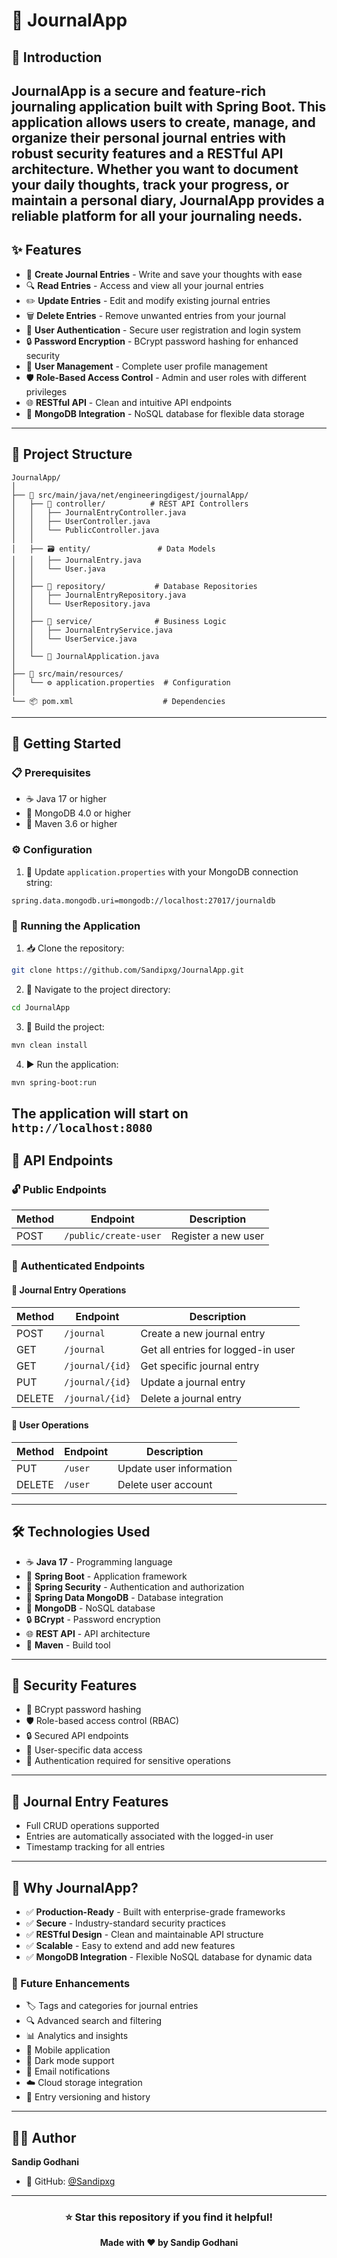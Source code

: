 # 📔 JournalApp
## 📖 Introduction
JournalApp is a secure and feature-rich journaling application built with Spring Boot. This application allows users to create, manage, and organize their personal journal entries with robust security features and a RESTful API architecture. Whether you want to document your daily thoughts, track your progress, or maintain a personal diary, JournalApp provides a reliable platform for all your journaling needs.
---
## ✨ Features
- 📝 **Create Journal Entries** - Write and save your thoughts with ease
- 🔍 **Read Entries** - Access and view all your journal entries
- ✏️ **Update Entries** - Edit and modify existing journal entries
- 🗑️ **Delete Entries** - Remove unwanted entries from your journal
- 🔐 **User Authentication** - Secure user registration and login system
- 🔒 **Password Encryption** - BCrypt password hashing for enhanced security
- 👤 **User Management** - Complete user profile management
- 🛡️ **Role-Based Access Control** - Admin and user roles with different privileges
- 🌐 **RESTful API** - Clean and intuitive API endpoints
- 💾 **MongoDB Integration** - NoSQL database for flexible data storage
---
## 📂 Project Structure
```
JournalApp/
│
├── 📁 src/main/java/net/engineeringdigest/journalApp/
│   ├── 🎯 controller/          # REST API Controllers
│   │   ├── JournalEntryController.java
│   │   ├── UserController.java
│   │   └── PublicController.java
│   │
│   ├── 🗃️ entity/               # Data Models
│   │   ├── JournalEntry.java
│   │   └── User.java
│   │
│   ├── 💼 repository/           # Database Repositories
│   │   ├── JournalEntryRepository.java
│   │   └── UserRepository.java
│   │
│   ├── 🔧 service/              # Business Logic
│   │   ├── JournalEntryService.java
│   │   └── UserService.java
│   │
│   └── 📱 JournalApplication.java
│
├── 📁 src/main/resources/
│   └── ⚙️ application.properties  # Configuration
│
└── 📦 pom.xml                    # Dependencies
```
---
## 🚀 Getting Started
### 📋 Prerequisites
- ☕ Java 17 or higher
- 🍃 MongoDB 4.0 or higher
- 🔨 Maven 3.6 or higher
### ⚙️ Configuration
1. 📝 Update `application.properties` with your MongoDB connection string:
```properties
spring.data.mongodb.uri=mongodb://localhost:27017/journaldb
```
### 🏃 Running the Application
1. 📥 Clone the repository:
```bash
git clone https://github.com/Sandipxg/JournalApp.git
```
2. 📂 Navigate to the project directory:
```bash
cd JournalApp
```
3. 🔨 Build the project:
```bash
mvn clean install
```
4. ▶️ Run the application:
```bash
mvn spring-boot:run
```
The application will start on `http://localhost:8080`
---
## 🔌 API Endpoints
### 🔓 Public Endpoints
| Method | Endpoint | Description |
|--------|----------|-------------|
| POST | `/public/create-user` | Register a new user |
### 🔐 Authenticated Endpoints
#### 📔 Journal Entry Operations
| Method | Endpoint | Description |
|--------|----------|-------------|
| POST | `/journal` | Create a new journal entry |
| GET | `/journal` | Get all entries for logged-in user |
| GET | `/journal/{id}` | Get specific journal entry |
| PUT | `/journal/{id}` | Update a journal entry |
| DELETE | `/journal/{id}` | Delete a journal entry |
#### 👤 User Operations
| Method | Endpoint | Description |
|--------|----------|-------------|
| PUT | `/user` | Update user information |
| DELETE | `/user` | Delete user account |
---
## 🛠️ Technologies Used
- ☕ **Java 17** - Programming language
- 🍃 **Spring Boot** - Application framework
- 🔐 **Spring Security** - Authentication and authorization
- 🍃 **Spring Data MongoDB** - Database integration
- 💾 **MongoDB** - NoSQL database
- 🔒 **BCrypt** - Password encryption
- 🌐 **REST API** - API architecture
- 🔨 **Maven** - Build tool
---
## 🔐 Security Features
- 🔑 BCrypt password hashing
- 🛡️ Role-based access control (RBAC)
- 🔒 Secured API endpoints
- 👤 User-specific data access
- 🔐 Authentication required for sensitive operations
---
## 📝 Journal Entry Features
- Full CRUD operations supported
- Entries are automatically associated with the logged-in user
- Timestamp tracking for all entries
---
## 🎨 Why JournalApp?
- ✅ **Production-Ready** - Built with enterprise-grade frameworks
- ✅ **Secure** - Industry-standard security practices
- ✅ **RESTful Design** - Clean and maintainable API structure
- ✅ **Scalable** - Easy to extend and add new features
- ✅ **MongoDB Integration** - Flexible NoSQL database for dynamic data
### 🚧 Future Enhancements
- 🏷️ Tags and categories for journal entries
- 🔍 Advanced search and filtering
- 📊 Analytics and insights
- 📱 Mobile application
- 🌙 Dark mode support
- 📧 Email notifications
- ☁️ Cloud storage integration
- 🔄 Entry versioning and history
---
## 👨‍💻 Author
**Sandip Godhani**
- 🐙 GitHub: [@Sandipxg](https://github.com/Sandipxg)
---
<div align="center">

### ⭐ Star this repository if you find it helpful!
**Made with ❤️ by Sandip Godhani**

</div>
